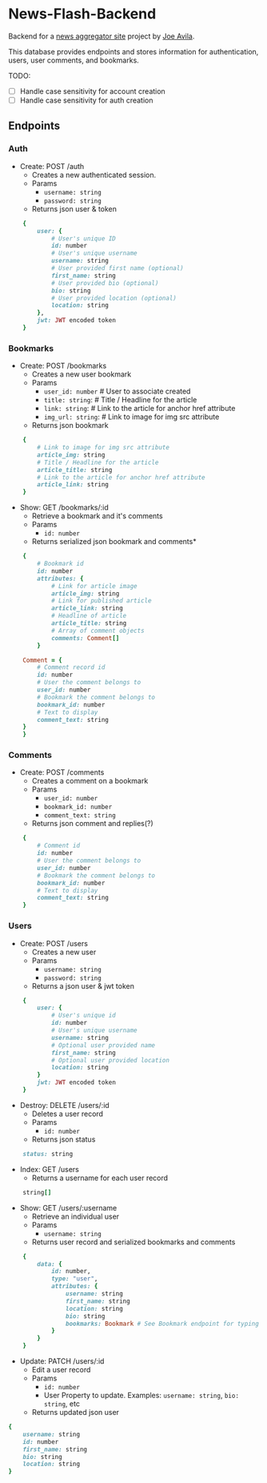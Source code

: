 # News-Flash-Backend

Backend for a [news aggregator site](https://github.com/javila35/News-Flash-Frontend) project by [Joe Avila](https://github.com/javila35).

This database provides endpoints and stores information for authentication, users, user comments, and bookmarks.

TODO:

- [ ] Handle case sensitivity for account creation
- [ ] Handle case sensitivity for auth creation

## Endpoints

### Auth

- Create: POST /auth
  - Creates a new authenticated session.
  - Params
    - `username: string`
    - `password: string`
  - Returns json user & token

```ruby
    {
        user: {
            # User's unique ID
            id: number
            # User's unique username
            username: string
            # User provided first name (optional)
            first_name: string
            # User provided bio (optional)
            bio: string
            # User provided location (optional)
            location: string
        },
        jwt: JWT encoded token
    }
```

### Bookmarks

- Create: POST /bookmarks
  - Creates a new user bookmark
  - Params
    - `user_id: number` # User to associate created
    - `title: string`: # Title / Headline for the article
    - `link: string`: # Link to the article for anchor href attribute
    - `img_url: string`: # Link to image for img src attribute
  - Returns json bookmark

```ruby
    {
        # Link to image for img src attribute
        article_img: string
        # Title / Headline for the article
        article_title: string
        # Link to the article for anchor href attribute
        article_link: string
    }
```

- Show: GET /bookmarks/:id
  - Retrieve a bookmark and it's comments
  - Params
    - `id: number`
  - Returns serialized json bookmark and comments\*

```ruby
    {
        # Bookmark id
        id: number
        attributes: {
            # Link for article image
            article_img: string
            # Link for published article
            article_link: string
            # Headline of article
            article_title: string
            # Array of comment objects
            comments: Comment[]
        }

    Comment = {
        # Comment record id
        id: number
        # User the comment belongs to
        user_id: number
        # Bookmark the comment belongs to
        bookmark_id: number
        # Text to display
        comment_text: string
    }
    }
```

### Comments

- Create: POST /comments
  - Creates a comment on a bookmark
  - Params
    - `user_id: number`
    - `bookmark_id: number`
    - `comment_text: string`
  - Returns json comment and replies(?)

```ruby
    {
        # Comment id
        id: number
        # User the comment belongs to
        user_id: number
        # Bookmark the comment belongs to
        bookmark_id: number
        # Text to display
        comment_text: string
    }
```

### Users

- Create: POST /users
  - Creates a new user
  - Params
    - `username: string`
    - `password: string`
  - Returns a json user & jwt token

```ruby
    {
        user: {
            # User's unique id
            id: number
            # User's unique username
            username: string
            # Optional user provided name
            first_name: string
            # Optional user provided location
            location: string
        }
        jwt: JWT encoded token
    }
```

- Destroy: DELETE /users/:id
  - Deletes a user record
  - Params
    - `id: number`
  - Returns json status

```ruby
    status: string
```

- Index: GET /users
  - Returns a username for each user record

```ruby
    string[]
```

- Show: GET /users/:username
  - Retrieve an individual user
  - Params
    - `username: string`
  - Returns user record and serialized bookmarks and comments

```ruby
    {
        data: {
            id: number,
            type: "user",
            attributes: {
                username: string
                first_name: string
                location: string
                bio: string
                bookmarks: Bookmark # See Bookmark endpoint for typing
            }
        }
    }
```

- Update: PATCH /users/:id
  - Edit a user record
  - Params
    - `id: number`
    - User Property to update. Examples: `username: string`, `bio: string`, etc
  - Returns updated json user

```ruby
{
    username: string
    id: number
    first_name: string
    bio: string
    location: string
}
```
